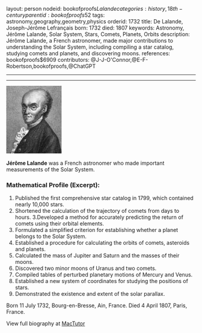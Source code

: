layout: person
nodeid: bookofproofs$Lalande
categories: history,18th-century
parentid: bookofproofs$52
tags: astronomy,geography,geometry,physics
orderid: 1732
title: De Lalande, Joseph-Jérôme Lefrançais
born: 1732
died: 1807
keywords: Astronomy, Jérôme Lalande, Solar System, Stars, Comets, Planets, Orbits
description: Jérôme Lalande, a French astronomer, made major contributions to understanding the Solar System, including compiling a star catalog, studying comets and planets, and discovering moons.
references: bookofproofs$6909
contributors: @J-J-O'Connor,@E-F-Robertson,bookofproofs,@ChatGPT

---



---

![Lalande.jpg](https://github.com/bookofproofs/bookofproofs.github.io/blob/main/_sources/_assets/images/portraits/Lalande.jpg?raw=true)

**Jérôme Lalande** was a French astronomer who made important measurements of the Solar System.

### Mathematical Profile (Excerpt):
1. Published the first comprehensive star catalog in 1799, which contained nearly 10,000 stars.
2. Shortened the calculation of the trajectory of comets from days to hours.
3.Developed a method for accurately predicting the return of comets using their orbital elements.
4. Formulated a simplified criterion for establishing whether a planet belongs to the Solar System.
5. Established a procedure for calculating the orbits of comets, asteroids and planets.
6. Calculated the mass of Jupiter and Saturn and the masses of their moons.
7. Discovered two minor moons of Uranus and two comets.
8. Compiled tables of perturbed planetary motions of Mercury and Venus.
9. Established a new system of coordinates for studying the positions of stars.
10. Demonstrated the existence and extent of the solar parallax.

Born 11 July 1732, Bourg-en-Bresse, Ain, France. Died 4 April 1807, Paris, France.

View full biography at [MacTutor](https://mathshistory.st-andrews.ac.uk/Biographies/Lalande/)
